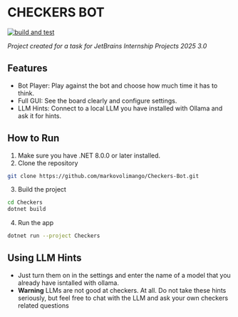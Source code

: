 # CHECKERS BOT

[![build and test](https://github.com/markovolimango/Checkers/actions/workflows/build-and-test.yml/badge.svg)](https://github.com/markovolimango/Checkers/actions/workflows/build-and-test.yml)

*Project created for a task for JetBrains Internship Projects 2025 3.0*

## Features

- Bot Player: Play against the bot and choose how much time it has to think.
- Full GUI: See the board clearly and configure settings.
- LLM Hints: Connect to a local LLM you have installed with Ollama and ask it for hints.

## How to Run

1. Make sure you have .NET 8.0.0 or later installed.
2. Clone the repository
```zsh
git clone https://github.com/markovolimango/Checkers-Bot.git
```
3. Build the project
```zsh
cd Checkers
dotnet build
```
4. Run the app
```zsh
dotnet run --project Checkers
```

## Using LLM Hints

- Just turn them on in the settings and enter the name of a model that you already have isntalled with ollama.
- **Warning** LLMs are not good at checkers. At all. Do not take these hints seriously, but feel free to chat with the LLM and ask your own checkers related questions
